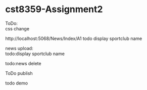 # cst8359-Assignment2

ToDo:   
css change 


http://localhost:5068/News/Index/A1
todo display sportclub name

news upload:  
todo:display sportclub name 

todo:news delete 


ToDo publish 

todo demo 
   